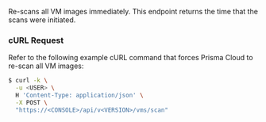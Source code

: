 Re-scans all VM images immediately. This endpoint returns the time that the scans were initiated.

### cURL Request

Refer to the following example cURL command that forces Prisma Cloud to re-scan all VM images:

```bash
$ curl -k \
  -u <USER> \
  H 'Content-Type: application/json' \
  -X POST \
  "https://<CONSOLE>/api/v<VERSION>/vms/scan"
```
